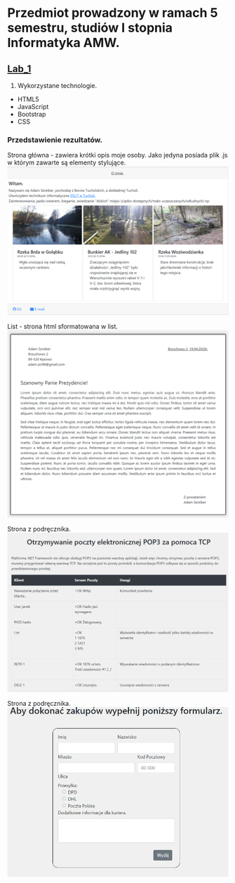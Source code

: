 # Przedmiot prowadzony w ramach 5 semestru, studiów I stopnia Informatyka AMW.

## [Lab_1](https://github.com/AdamSzr/projektowanie-serwisow-www-Szreiber-185ic/tree/master/Lab_1)
1. Wykorzystane technologie.
* HTML5
* JavaScript
* Bootstrap
* CSS

### Przedstawienie rezultatów.

Strona główna - zawiera krótki opis moje osoby. Jako jedyna posiada plik .js w którym zawarte są elementy stylujące.
![Strona Główna](md_img/homepage.png)

List - strona html sformatowana w list.
![List](md_img/list.png)

Strona z podręcznika. 
![Podrecznik](md_img/podrecznik.png)

Strona z podręcznika. 
![Formularz](md_img/form.png)